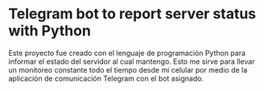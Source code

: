 # Telegram bot to report server status with Python
Este proyecto fue creado con el lenguaje de programación Python para informar el estado del servidor al cual mantengo. Esto me sirve para llevar un monitoreo constante todo el tiempo desde mi celular por medio de la aplicación de comunicación Telegram con el bot asignado.
